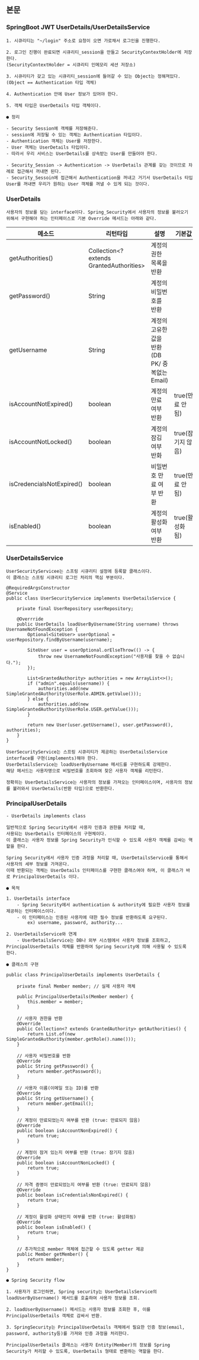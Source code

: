 ## 본문

### SpringBoot JWT UserDetails/UserDetailsService

    1. 시큐리티는 "~/login" 주소로 요청이 오면 가로채서 로그인을 진행한다.

    2. 로그인 진행이 완료되면 시큐리티_session을 만들고 SecurityContextHolder에 저장한다.
    (SecurityContextHolder = 시큐리티 인메모리 세션 저장소)

    3. 시큐리티가 갖고 있는 시큐리티_session에 들어갈 수 있는 Object는 정해져있다.
    (Object == Authentication 타입 객체)

    4. Authentication 안에 User 정보가 있어야 한다.

    5. 객체 타입은 UserDetails 타입 객체이다.  

    ● 정리

    - Security Session에 객체를 저장해준다.
    - session에 저장될 수 있는 객체는 Authentication 타입이다.
    - Authentication 객체는 User를 저장한다.
    - User 객체는 UserDetails 타입이다.
    - 따라서 우리 서비스는 UserDetails를 상속받는 User를 만들어야 한다.

    - Security_Session -> Authentication -> UserDetails 관계를 갖는 것이므로 차례로 접근해서 꺼내면 된다.
    - Security_Sessoin에 접근해서 Authentication을 꺼내고 거기서 UserDetails 타입 User를 꺼내면 우리가 원하는 User 객체를 꺼낼 수 있게 되는 것이다.
     
### UserDetails

    사용자의 정보를 담는 interface이다. Spring_Security에서 사용자의 정보를 불러오기 위해서 구현해야 하는 인터페이스로 기본 Override 메서드는 아래와 같다.


|    메소드    |   리턴타입   |   설명    |   기본값   |  
| ------------ | ----------- | --------- | ---------- |
| getAuthorities() | Collection<? extends GrantedAuthorities> | 계정의 권한 목록을 반환 |
| getPassword() | String | 계정의 비밀번호를 반환 |     |
| getUsername | String | 계정의 고유한 값을 반환(DB PK/ 중복없는 Email) |    |
| isAccountNotExpired() | boolean | 계정의 만료 여부 반환 | true(만료 안됨)  |
| isAccountNotLocked() | boolean | 계정의 잠김 여부 반화 | true(잠기지 않음) |
| isCredencialsNotExpired() | boolean | 비밀번호 만료 여부 반환 | true(만료 안됨) |
| isEnabled() | boolean | 계정의 활성화 여부 반환 | true(활성화 됨) |

### UserDetailsService

    UserSecurityServicee는 스프링 시큐리티 설정에 등록할 클래스이다.
    이 클래스는 스프링 시큐리티 로그인 처리의 핵심 부분이다.
    
    @RequiredArgsConstructor
    @Service
    public class UserSecurityService implements UserDetailsService {

        private final UserRepository userRepository;

        @Overrride
        public UserDetails loadUserByUsername(String username) throws UsernameNotFoundException {
            Optional<SiteUser> userOptional = userRepository.findByUsername(username);

            SiteUser user = userOptional.orElseThrow(() -> {
                throw new UsernameNotFoundException("사용자를 찾을 수 없습니다.");
            });

            List<GrantedAuthority> authorities = new ArrayList<>();
            if ("admin".equals(username)) {
                authorities.add(new SimpleGrantedAuthority(UserRole.ADMIN.getValue()));
            } else {
                authorities.add(new SimpleGrantedAuthority(UserRole.USER.getValue()));
            }

            return new User(user.getUsername(), user.getPassword(), authorities);
        }
    }

    UserSecurityService는 스프링 시큐리티가 제공하는 UserDetailsService interface를 구현(implements)해야 한다.
    UserDetailsService는 loadUserByUsername 메서드를 구현하도록 강제한다.
    해당 메서드는 사용자명으로 비밀번호를 조회하여 찾은 사용자 객체를 리턴한다.

    정확히는 UserDetailsService는 사용자의 정보를 가져오는 인터페이스이며, 사용자의 정보를 불러와서 UserDetails(반환 타입)으로 반환한다.

### PrincipalUserDetails

    - UserDetails implements class
    
    일반적으로 Spring Security에서 사용자 인증과 권한을 처리할 때, 
    사용되는 UserDetails 인터페이스의 구현체이다.
    이 클래스는 사용자 정보를 Spring Security가 인식할 수 있도록 사용자 객체를 감싸는 역할을 한다.

    Spring Security에서 사용자 인증 과정을 처리할 때, UserDetailsService를 통해서 사용자의 세부 정보를 가져온다. 
    이때 반환되는 객체는 UserDetails 인터페이스를 구현한 클래스여야 하며, 이 클래스가 바로 PrincipalUserDetails 이다.

    ● 목적
    
    1. UserDetails interface
        - Spring Security에서 authentication & authority에 필요한 사용자 정보를 제공하는 인터페이스이다.
        - 이 인터페이스는 인증된 사용자에 대한 필수 정보를 반환하도록 요구된다.
            ex) username, password, authority...

    2. UserDetailsService와 연계
        - UserDetailsService는 DB나 외부 시스템에서 사용자 정보를 조회하고, PrincipalUserDetails 객체를 반환하여 Spring Security에 의해 사용될 수 있도록 한다.

    ● 클래스의 구현

    public class PrincipalUserDetails implements UserDetails {

        private final Member member; // 실제 사용자 객체

        public PrincipalUserDetails(Member member) {
            this.member = member;
        }

        // 사용자 권한을 반환
        @Override
        public Collection<? extends GrantedAuthority> getAuthorities() {
            return List.of(new SimpleGrantedAuthority(member.getRole().name()));
        }

        // 사용자 비밀번호를 반환
        @Override
        public String getPassword() {
            return member.getPassword();
        }

        // 사용자 이름(이메일 또는 ID)를 반환
        @Override
        public String getUsername() {
            return member.getEmail();
        }

        // 계정이 만료되었는지 여부를 반환 (true: 만료되지 않음)
        @Override
        public boolean isAccountNonExpired() {
            return true;
        }

        // 계정이 잠겨 있는지 여부를 반환 (true: 잠기지 않음)
        @Override
        public boolean isAccountNonLocked() {
            return true;
        }

        // 자격 증명이 만료되었는지 여부를 반환 (true: 만료되지 않음)
        @Override
        public boolean isCredentialsNonExpired() {
            return true;
        }

        // 계정이 활성화 상태인지 여부를 반환 (true: 활성화됨)
        @Override
        public boolean isEnabled() {
            return true;
        }

        // 추가적으로 member 객체에 접근할 수 있도록 getter 제공
        public Member getMember() {
            return member;
        }
    }    

    ● Spring Security flow

    1. 사용자가 로그인하면, Spring security는 UserDetailsService의 loadUserByUsername() 메서드를 호출하여 사용자 정보를 조회.

    2. loadUserByUsername() 메서드는 사용자 정보를 조회한 후, 이를 PrincipalUserDetails 객체로 감싸서 반환.

    3. SpringSecurity는 PrincipalUserDetails 객체에서 필요한 인증 정보(email, password, authority등)를 가져와 인증 과정을 처리한다.

    PrincipalUserDetails 클래스는 사용자 Entity(Member)의 정보를 Spring Security가 처리할 수 있도록, UserDetails 형태로 변환하는 역할을 한다.
    